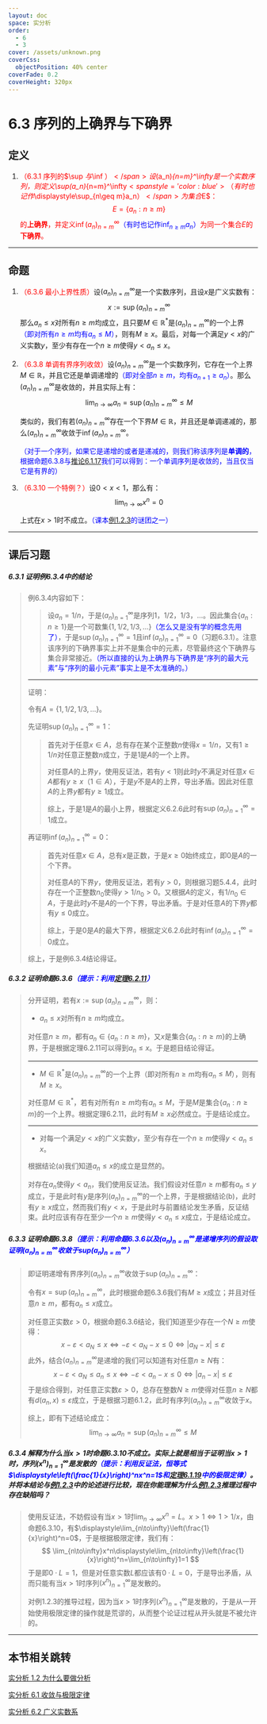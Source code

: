 ```yaml
---
layout: doc
space: 实分析
order:
  - 6
  - 3
cover: /assets/unknown.png
coverCss:
  objectPosition: 40% center
coverFade: 0.2
coverHeight: 320px
---
```

# 6.3 序列的上确界与下确界

## 定义

1. <span style='color:red'>（6.3.1 序列的$\sup $与$\inf $）</span>设$(a_n)_{n=m}^\infty$是一个实数序列，则定义$\sup(a_n)_{n=m}^\infty$<span style='color:blue'>（有时也记作$\displaystyle\sup_{n\geq m}a_n$）</span>为集合$E$：
   $$
   E=\{a_n:n≥m\}
   $$
   的**上确界**，并定义$\inf(a_n)_{n=m}^\infty$<span style='color:blue'>（有时也记作$\displaystyle\inf_{n\geq m}a_n$）</span>为同一个集合$E$的**下确界**。

---

## 命题

1. <span style='color:red'>（6.3.6 最小上界性质）</span>设$(a_n)_{n=m}^\infty$是一个实数序列，且设$x$是广义实数有：
   $$
   x:=\sup (a_n)_{n=m}^\infty
   $$
   那么$a_n≤x$对所有$n≥m$均成立，且只要$M\in \mathbb R^*$是$(a_n)_{n=m}^\infty$的一个上界<span style='color:blue'>（即对所有$n≥m$均有$a_n≤M$）</span>，则有$M≥x$。最后，对每一个满足$y<x$的广义实数$y$，至少有存在一个$n≥m$使得$y<a_n\leq x$。

2. <span style='color:red'>（6.3.8 单调有界序列收敛）</span>设$(a_n)_{n=m}^\infty$是一个实数序列，它存在一个上界$M\in \mathbb R$，并且它还是单调递增的<span style='color:blue'>（即对全部$n≥m$，均有$a_{n+1}\geq a_n$）</span>。那么$(a_n)_{n=m}^\infty$是收敛的，并且实际上有：
   $$
   \lim_{n\to \infty}a_n=\sup (a_n)_{n=m}^\infty≤M
   $$
   
   类似的，我们有若$(a_n)_{n=m}^\infty$存在一个下界$M\in\mathbb R$，并且还是单调递减的，那么$(a_n)_{n=m}^\infty$收敛于$\inf(a_n)_{n=m}^\infty$。

   <span style='color:blue'>（对于一个序列，如果它是递增的或者是递减的，则我们称该序列是**单调的**，根据命题6.3.8与[推论6.1.17](../Chap6/Sec1.md)我们可以得到：一个单调序列是收敛的，当且仅当它是有界的）</span>
   
3. <span style='color:red'>（6.3.10 一个特例？）</span>设$0<x<1$，那么有：
   $$
   \lim_{n\to \infty}x^n=0
   $$

   上式在$x>1$时不成立。<span style='color:blue'>（课本[例1.2.3](../Chap1/Sec2.md)的谜团之一）</span>

---

## 课后习题

##### 6.3.1 证明例6.3.4中的结论

> 例6.3.4内容如下：
>
> > 设$a_n=1/n$，于是$(a_n)_{n=1}^\infty$是序列$1$，$1/2$，$1/3$，$...$。因此集合$\{a_n:n\geq 1\}$是一个可数集$\{1,1/2,1/3,...\}$<span style='color:blue'>（怎么又是没有学的概念先用了）</span>，于是$\sup(a_n)_{n=1}^\infty=1$且$\inf(a_n)_{n=1}^\infty=0$（习题6.3.1）。注意该序列的下确界事实上并不是集合中的元素，尽管最终这个下确界与集合非常接近。<span style='color:blue'>（所以直接的认为上确界与下确界是“序列的最大元素”与“序列的最小元素”事实上是不太准确的。）</span>
>
> ---
>
> 证明：
>
> 令有$A=\{1,1/2,1/3,...\}$。
>
> 先证明$\sup(a_n)_{n=1}^\infty=1$：
>
> > 首先对于任意$x\in A$，总有存在某个正整数$n$使得$x=1/n$，又有$1\geq 1/n$对任意正整数$n$成立，于是$1$是$A$的一个上界。
> >
> > 对任意$A$的上界$y$，使用反证法，若有$y<1$则此时$y$不满足对任意$x\in A$都有$y\geq x$（$1\in A$），于是$y$不是$A$的上界，导出矛盾。因此对任意$A$的上界$y$都有$y\geq 1$成立。
> >
> > 综上，于是$1$是$A$的最小上界，根据定义6.2.6此时有$\sup(a_n)_{n=1}^\infty=1$成立。
>
> 再证明$\inf(a_n)_{n=1}^\infty=0$：
>
> > 首先对任意$x\in A$，总有$x$是正数，于是$x\geq0$始终成立，即$0$是$A$的一个下界。
> >
> > 对任意$A$的下界$y$，使用反证法，若有$y>0$，则根据习题5.4.4，此时存在一个正整数$n_0$使得$y>1/n_0>0$。又根据$A$的定义，有$1/n_0\in A$，于是此时$y$不是$A$的一个下界，导出矛盾。于是对任意$A$的下界$y$都有$y\leq0$成立。
> >
> > 综上，于是$0$是$A$的最大下界，根据定义6.2.6此时有$\inf(a_n)_{n=1}^\infty=0$成立。
>
> 综上，于是例6.3.4结论得证。

##### 6.3.2 证明命题6.3.6<span style='color:blue'>（提示：利用[定理6.2.11](../Chap6/Sec2.md)）</span>

> 分开证明，若有$x:=\sup (a_n)_{n=m}^\infty$，则：
>
> * $a_n≤x$对所有$n≥m$均成立。
>
> 对任意$n\geq m$，都有$a_n\in\{a_n:n\geq m\}$，又$x$是集合$\{a_n:n\geq m\}$的上确界，于是根据定理6.2.11可以得到$a_n\leq x$。于是题目结论得证。
>
> ---
>
> * $M\in \mathbb R^*$是$(a_n)_{n=m}^\infty$的一个上界（即对所有$n≥m$均有$a_n≤M$），则有$M≥x$。
>
> 对任意$M\in\mathbb R^*$，若有对所有$n≥m$均有$a_n\leq M$，于是$M$是集合$\{a_n:n\geq m\}$的一个上界。根据定理6.2.11，此时有$M\geq x$必然成立。于是结论成立。
>
> ---
>
> * 对每一个满足$y<x$的广义实数$y$，至少有存在一个$n≥m$使得$y<a_n\leq x$。
>
> 根据结论(a)我们知道$a_n\leq x$的成立是显然的。
>
> 对存在$a_n$使得$y<a_n$，我们使用反证法。我们假设对任意$n\geq m$都有$a_n\leq y$成立，于是此时有$y$是序列$(a_n)_{n=m}^\infty$的一个上界，于是根据结论(b)，此时有$y\geq x$成立，然而我们有$y<x$，于是此时与前置结论发生矛盾，反证结束。此时应该有存在至少一个$n\geq m$使得$y<a_n\leq x$成立，于是结论成立。

##### 6.3.3 证明命题6.3.8<span style='color:blue'>（提示：利用命题6.3.6以及$(a_n)_{n=m}^\infty$是递增序列的假设取证明$(a_n)_{n=m}^\infty$收敛于$\text{sup}(a_n)_{n=m}^\infty$）</span>

> 即证明递增有界序列$(a_n)_{n=m}^\infty$收敛于$\sup(a_n)_{n=m}^\infty$：
>
> 令有$x=\sup(a_n)_{n=m}^\infty$，此时根据命题6.3.6我们有$M\geq x$成立；并且对任意$n\geq m$，都有$a_n\leq x$成立。
>
> 对任意正实数$\varepsilon>0$，根据命题6.3.6结论，我们知道至少存在一个$N\geq m$使得：
> $$
> x-\varepsilon<a_N\leq x\iff-\varepsilon<a_N-x\leq0\iff|a_N-x|\leq\varepsilon
> $$
> 此外，结合$(a_n)_{n=m}^\infty$是递增的我们可以知道有对任意$n\geq N$有：
> $$
> x-\varepsilon<a_N\leq a_n\leq x\iff-\varepsilon<a_n-x\leq0\iff|a_n-x|\leq\varepsilon
> $$
> 于是综合得到，对任意正实数$\varepsilon>0$，总存在整数$N\geq m$使得对任意$n\geq N$都有$d(a_n,x)\leq\varepsilon$成立，于是根据习题6.1.2，此时有序列$(a_n)_{n=m}^\infty$收敛于$x$。
>
> 综上，即有下述结论成立：
> $$
> \lim_{n\to\infty}a_n=\sup(a_n)_{n=m}^\infty\leq M
> $$

##### 6.3.4 解释为什么当$x>1$时命题6.3.10不成立。实际上就是相当于证明当$x>1$时，序列$(x^n)_{n=1}^\infty$是发散的<span style='color:blue'>（提示：利用反证法，恒等式$\displaystyle\left(\frac{1}{x}\right)^nx^n=1$和[定理6.1.19](../Chap6/Sec1.md)中的极限定律）</span>。并将本结论与[例1.2.3](../Chap1/Sec2.md)中的论述进行比较，现在你能理解为什么[例1.2.3](../Chap1/Sec2.md)推理过程中存在缺陷吗？

> 使用反证法，不妨假设有当$x>1$时$\displaystyle\lim_{n\to\infty}x^n=L$。$x>1\iff1>1/x$，由命题6.3.10，有$\displaystyle\lim_{n\to\infty}\left(\frac{1}{x}\right)^n=0$，于是根据极限定律，我们有：
> $$
> \lim_{n\to\infty}x^n\displaystyle\lim_{n\to\infty}\left(\frac{1}{x}\right)^n=\lim_{n\to\infty}1=1
> $$
> 于是即$0\cdot L=1$，但是对任意实数$L$都应该有$0\cdot L=0$，于是导出矛盾，从而只能有当$x>1$时序列$(x^n)_{n=1}^\infty$是发散的。
>
> 对例1.2.3的推导过程，因为当$x>1$时序列$(x^n)_{n=1}^\infty$是发散的，于是从一开始使用极限定律的操作就是荒谬的，从而整个论证过程从开头就是不被允许的。

---

## 本节相关跳转

[实分析 1.2 为什么要做分析](../Chap1/Sec2.md)

[实分析 6.1 收敛与极限定律](../Chap6/Sec1.md)

[实分析 6.2 广义实数系](../Chap6/Sec2.md)
